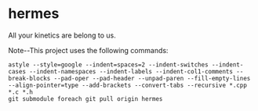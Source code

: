 hermes
======

All your kinetics are belong to us.

Note--This project uses the following commands:

    astyle --style=google --indent=spaces=2 --indent-switches --indent-cases --indent-namespaces --indent-labels --indent-col1-comments --break-blocks --pad-oper --pad-header --unpad-paren --fill-empty-lines --align-pointer=type --add-brackets --convert-tabs --recursive *.cpp *.c *.h
    git submodule foreach git pull origin hermes